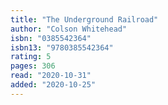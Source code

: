```yaml
---
title: "The Underground Railroad"
author: "Colson Whitehead"
isbn: "0385542364"
isbn13: "9780385542364"
rating: 5
pages: 306
read: "2020-10-31"
added: "2020-10-25"
---
```


